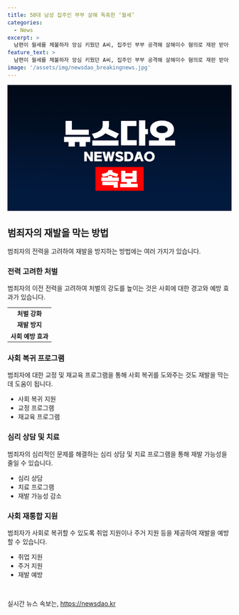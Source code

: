 ```yaml
---
title: 50대 남성 집주인 부부 살해 독촉한 ‘월세’
categories:
  - News
excerpt: >
  남편이 월세를 체불하자 앙심 키웠던 A씨, 집주인 부부 공격해 살해미수 혐의로 재판 받아 징역 18년 선고. 월세 갈등 후 피해 보상 요구하다 실패하자 흉기로 공격, 피해자들은 다쳐도 목숨 건졌으나 A씨의 무참한 범행에 대한 법원의 엄중한 처벌. 전력에도 불구하고 반성 없는 행동 등을 고려해 중형 선고. A씨의 잔혹한 범행과 냉혈한 행동에 대한 법원의 엄중한 대응에 주목!
feature_text: >
  남편이 월세를 체불하자 앙심 키웠던 A씨, 집주인 부부 공격해 살해미수 혐의로 재판 받아 징역 18년 선고. 월세 갈등 후 피해 보상 요구하다 실패하자 흉기로 공격, 피해자들은 다쳐도 목숨 건졌으나 A씨의 무참한 범행에 대한 법원의 엄중한 처벌. 전력에도 불구하고 반성 없는 행동 등을 고려해 중형 선고. A씨의 잔혹한 범행과 냉혈한 행동에 대한 법원의 엄중한 대응에 주목!
image: '/assets/img/newsdao_breakingnews.jpg'
---
```


<p><img src="/assets/img/newsdao_breakingnews.jpg" alt="koreaapp 속보" /></p>

<h2 data-ke-size="size26">범죄자의 재발을 막는 방법</h2>

<p data-ke-size="size16">범죄자의 전력을 고려하여 재발을 방지하는 방법에는 여러 가지가 있습니다.</p>

<h3>전력 고려한 처벌</h3>

<p data-ke-size="size16">범죄자의 이전 전력을 고려하여 처벌의 강도를 높이는 것은 사회에 대한 경고와 예방 효과가 있습니다.</p>

<table>
  <tr>
    <td style="text-align: center; height: 17px;"><b>처벌 강화</b></td>
  </tr>
  <tr>
    <td style="text-align: center; height: 17px;"><b>재발 방지</b></td>
  </tr>
  <tr>
    <td style="text-align: center; height: 17px;"><b>사회 예방 효과</b></td>
  </tr>
</table>

<h3>사회 복귀 프로그램</h3>

<p data-ke-size="size16">범죄자에 대한 교정 및 재교육 프로그램을 통해 사회 복귀를 도와주는 것도 재발을 막는 데 도움이 됩니다.</p>

<ul>
  <li>사회 복귀 지원</li>
  <li>교정 프로그램</li>
  <li>재교육 프로그램</li>
</ul>

<h3>심리 상담 및 치료</h3>

<p data-ke-size="size16">범죄자의 심리적인 문제를 해결하는 심리 상담 및 치료 프로그램을 통해 재발 가능성을 줄일 수 있습니다.</p>

<ul>
  <li>심리 상담</li>
  <li>치료 프로그램</li>
  <li>재발 가능성 감소</li>
</ul>

<h3>사회 재통합 지원</h3>

<p data-ke-size="size16">범죄자가 사회로 복귀할 수 있도록 취업 지원이나 주거 지원 등을 제공하여 재발을 예방할 수 있습니다.</p>

<ul>
  <li>취업 지원</li>
  <li>주거 지원</li>
  <li>재발 예방</li>
</ul>

<p data-ke-size="size16">&nbsp;</p>
실시간 뉴스 속보는, <a href="https://newsdao.kr" rel="dofollow">https://newsdao.kr</a>


